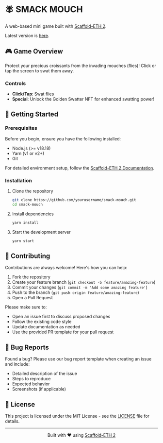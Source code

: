 # 🪰 SMACK MOUCH

A web-based mini game built with [Scaffold-ETH 2](https://github.com/scaffold-eth/scaffold-eth-2).

Latest version is [here](https://nextjs-seven-liard-31.vercel.app/).

## 🎮 Game Overview

Protect your precious croissants from the invading mouches (flies)! Click or tap the screen to swat them away.

### Controls
- **Click/Tap**: Swat flies
- **Special**: Unlock the Golden Swatter NFT for enhanced swatting power!

## 🚀 Getting Started

### Prerequisites

Before you begin, ensure you have the following installed:
- Node.js (>= v18.18)
- Yarn (v1 or v2+)
- Git

For detailed environment setup, follow the [Scaffold-ETH 2 Documentation](https://github.com/scaffold-eth/scaffold-eth-2#requirements).

### Installation

1. Clone the repository
    ```bash
    git clone https://github.com/yourusername/smack-mouch.git
    cd smack-mouch
    ```
2. Install dependencies
    ```bash
    yarn install
    ```

3. Start the development server
    ```bash
    yarn start  
    ```

## 🤝 Contributing

Contributions are always welcome! Here's how you can help:

1. Fork the repository
2. Create your feature branch (`git checkout -b feature/amazing-feature`)
3. Commit your changes (`git commit -m 'Add some amazing feature'`)
4. Push to the branch (`git push origin feature/amazing-feature`)
5. Open a Pull Request

Please make sure to:
- Open an issue first to discuss proposed changes
- Follow the existing code style
- Update documentation as needed
- Use the provided PR template for your pull request

## 🐛 Bug Reports

Found a bug? Please use our bug report template when creating an issue and include:
- Detailed description of the issue
- Steps to reproduce
- Expected behavior
- Screenshots (if applicable)

## 📄 License

This project is licensed under the MIT License - see the [LICENSE](LICENSE) file for details.

---

<p align="center">
  Built with ❤️ using <a href="https://github.com/scaffold-eth/scaffold-eth-2">Scaffold-ETH 2</a>
</p>
